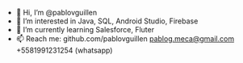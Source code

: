 - 👋 Hi, I’m @pablovguillen
- 👀 I’m interested in Java, SQL, Android Studio, Firebase
- 🌱 I’m currently learning Salesforce, Fluter
- 📫 Reach me: github.com/pablovguillen pablog.meca@gmail.com +5581991231254 (whatsapp)

<!---
pablovguillen/pablovguillen is a ✨ special ✨ repository because its `README.md` (this file) appears on your GitHub profile.
You can click the Preview link to take a look at your changes.
--->
